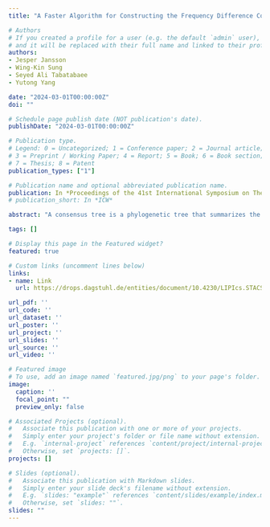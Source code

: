 ```yaml
---
title: "A Faster Algorithm for Constructing the Frequency Difference Consensus Tree"

# Authors
# If you created a profile for a user (e.g. the default `admin` user), write the username (folder name) here 
# and it will be replaced with their full name and linked to their profile.
authors:
- Jesper Jansson
- Wing-Kin Sung
- Seyed Ali Tabatabaee
- Yutong Yang

date: "2024-03-01T00:00:00Z"
doi: ""

# Schedule page publish date (NOT publication's date).
publishDate: "2024-03-01T00:00:00Z"

# Publication type.
# Legend: 0 = Uncategorized; 1 = Conference paper; 2 = Journal article;
# 3 = Preprint / Working Paper; 4 = Report; 5 = Book; 6 = Book section;
# 7 = Thesis; 8 = Patent
publication_types: ["1"]

# Publication name and optional abbreviated publication name.
publication: In *Proceedings of the 41st International Symposium on Theoretical Aspects of Computer Science*
# publication_short: In *ICW*

abstract: "A consensus tree is a phylogenetic tree that summarizes the evolutionary relationships inferred from a collection of phylogenetic trees with the same set of leaf labels. Among the many types of consensus trees that have been proposed in the last 50 years, the frequency difference consensus tree is one of the more finely resolved types that retains a large amount of information. This paper presents a new deterministic algorithm for constructing the frequency difference consensus tree. Given k phylogenetic trees with identical sets of n leaf labels, it runs in O(kn log n) time, improving the best previously known solution."

tags: []

# Display this page in the Featured widget?
featured: true

# Custom links (uncomment lines below)
links:
- name: Link
  url: https://drops.dagstuhl.de/entities/document/10.4230/LIPIcs.STACS.2024.43

url_pdf: ''
url_code: ''
url_dataset: ''
url_poster: ''
url_project: ''
url_slides: ''
url_source: ''
url_video: ''

# Featured image
# To use, add an image named `featured.jpg/png` to your page's folder. 
image:
  caption: ''
  focal_point: ""
  preview_only: false

# Associated Projects (optional).
#   Associate this publication with one or more of your projects.
#   Simply enter your project's folder or file name without extension.
#   E.g. `internal-project` references `content/project/internal-project/index.md`.
#   Otherwise, set `projects: []`.
projects: []

# Slides (optional).
#   Associate this publication with Markdown slides.
#   Simply enter your slide deck's filename without extension.
#   E.g. `slides: "example"` references `content/slides/example/index.md`.
#   Otherwise, set `slides: ""`.
slides: ""
---
```

